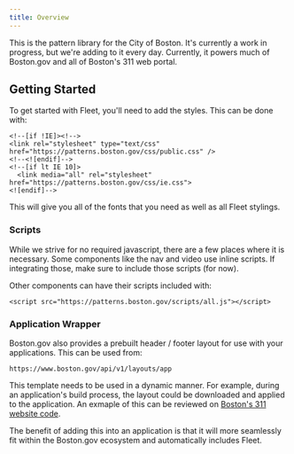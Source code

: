 ```yaml
---
title: Overview
---
```


<div class="intro">This is the pattern library for the City of Boston. It's currently a work in progress, but we're adding to it every day. Currently, it powers much of Boston.gov and all of Boston's 311 web portal.</div>

## Getting Started

To get started with Fleet, you'll need to add the styles. This can be done with:

```
<!--[if !IE]><!-->
<link rel="stylesheet" type="text/css" href="https://patterns.boston.gov/css/public.css" />
<!--<![endif]-->
<!--[if lt IE 10]>
  <link media="all" rel="stylesheet" href="https://patterns.boston.gov/css/ie.css">
<![endif]-->
```

This will give you all of the fonts that you need as well as all Fleet stylings.

### Scripts

While we strive for no required javascript, there are a few places where it is necessary. Some components like the nav and video use inline scripts. If integrating those, make sure to include those scripts (for now).

Other components can have their scripts included with:

```
<script src="https://patterns.boston.gov/scripts/all.js"></script>
```

### Application Wrapper

Boston.gov also provides a prebuilt header / footer layout for use with your applications. This can be used from:

```
https://www.boston.gov/api/v1/layouts/app
```

This template needs to be used in a dynamic manner. For example, during an application's build process, the layout could be downloaded and applied to the application. An exmaple of this can be reviewed on [Boston's 311 website code](https://github.com/CityOfBoston/311/blob/526a034b980113d374ff3e7a47fe2bb6e8cfccba/scripts/fetch-templates.js).

The benefit of adding this into an application is that it will more seamlessly fit within the Boston.gov ecosystem and automatically includes Fleet.
